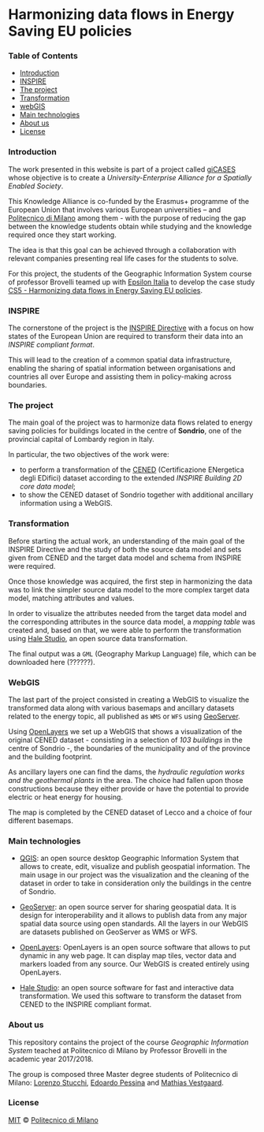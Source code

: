 # Harmonizing data flows in Energy Saving EU policies

### Table of Contents

- [Introduction](#introduction)
- [INSPIRE](#inspire)
- [The project](#the-project)
- [Transformation](#transformation)
- [webGIS](#webgis)
- [Main technologies](#main-technologies)
- [About us](#about-us)
- [License](#license)


### Introduction

The work presented in this website is part of a project called [giCASES](http://www.gicases.eu/) whose objective is to
create a *University-Enterprise Alliance for a Spatially Enabled Society*. 

This Knowledge Alliance is co-funded by the Erasmus+ programme of the European Union that involves various European 
universities – and [Politecnico di Milano](https://www.polimi.it/) among them - with the purpose of reducing the gap
between the knowledge students obtain while studying and the knowledge required once they start working.
 
The idea is that this goal can be achieved through a collaboration with relevant companies presenting real life cases
 for the students to solve.

For this project, the students of the Geographic Information System course of professor Brovelli teamed up with 
[Epsilon Italia](https://www.epsilon-italia.it/) to develop the case study [CS5 - Harmonizing data flows in Energy
 Saving EU policies](http://www.gicases.eu/harmonizing-data-flows-in-energy-saving-eu-policies/).


### INSPIRE

The cornerstone of the project is the [INSPIRE Directive](https://inspire.ec.europa.eu/) with a focus on how states of
the European Union are required to transform their data into an *INSPIRE compliant format*.

This will lead to the creation of a common spatial data infrastructure, enabling the sharing of spatial information
between organisations and countries all over Europe and assisting them in policy-making across boundaries.
 

### The project

The main goal of the project was to harmonize data flows related to energy saving policies for buildings located in
the centre of **Sondrio**, one of the provincial capital of Lombardy region in Italy. 

In particular, the two objectives of the work were:
- to perform a transformation of the [CENED](http://www.cened.it/) (Certificazione ENergetica degli EDifici) dataset
according to the extended *INSPIRE Building 2D core data model*;
- to show the CENED dataset of Sondrio together with additional ancillary information using a WebGIS.


### Transformation

Before starting the actual work, an understanding of the main goal of the INSPIRE Directive and the study of both the
source data model and sets given from CENED and the target data model and schema from INSPIRE were required.

Once those knowledge was acquired, the first step in harmonizing the data was to link the simpler source data model to
the more complex target data model, matching attributes and values. 

In order to visualize the attributes needed from the target data model and the corresponding attributes in the source
data model, a *mapping table* was created and, based on that, we were able to perform the transformation using [Hale
Studio](https://www.wetransform.to/products/halestudio/), an open source data transformation. 

The final output was a `GML` (Geography Markup Language) file, which can be downloaded here (??????). 


### WebGIS

The last part of the project consisted in creating a WebGIS to visualize the transformed data along with various
basemaps and ancillary datasets related to the energy topic, all published as `WMS` or `WFS` using 
[GeoServer](http://geoserver.org/).

Using [OpenLayers](https://openlayers.org/) we set up a WebGIS that shows a visualization of the original CENED
dataset - consisting in a selection of *103 buildings* in the centre of Sondrio -, the boundaries of the municipality
and of the province and the building footprint. 

As ancillary layers one can find the dams, the *hydraulic regulation works and the geothermal plants* in the area. The
choice had fallen upon those constructions because they either provide or have the potential to provide electric or heat
energy for housing. 

The map is completed by the CENED dataset of Lecco and a choice of four different basemaps.


### Main technologies

- [QGIS](https://www.qgis.org/it/site/): an open source desktop Geographic Information System that allows to create,
edit, visualize and publish geospatial information. The main usage in our project was the visualization and the cleaning
of the dataset in order to take in consideration only the buildings in the centre of Sondrio.

- [GeoServer](http://geoserver.org/): an open source server for sharing geospatial data. It is design for
interoperability and it allows to publish data from any major spatial data source using open standards. All the layers
in our WebGIS are datasets published on GeoServer as WMS or WFS.

- [OpenLayers](https://openlayers.org/): OpenLayers is an open source software that allows to put dynamic in any web
page. It can display map tiles, vector data and markers loaded from any source. Our WebGIS is created entirely using
OpenLayers.

- [Hale Studio](https://www.wetransform.to/products/halestudio/): an open source software for fast and interactive
data transformation. We used this software to transform the dataset from CENED to the INSPIRE compliant format.


### About us

This repository contains the project of the course *Geographic Information System* teached at Politecnico di Milano by
Professor Brovelli in the academic year 2017/2018.

The group is composed three Master degree students of Politecnico di Milano: 
[Lorenzo Stucchi](mailto:lorenzo.stucchi@mail.polimi.it), 
[Edoardo Pessina](mailto:edoardo.pessina@polimi.it) and
[Mathias Vestgaard](mailto:mathiasundehim.vestgard@mail.polimi.it).


### License
[MIT](https://choosealicense.com/licenses/mit/) © [Politecnico di Milano](https://www.polimi.it/)

